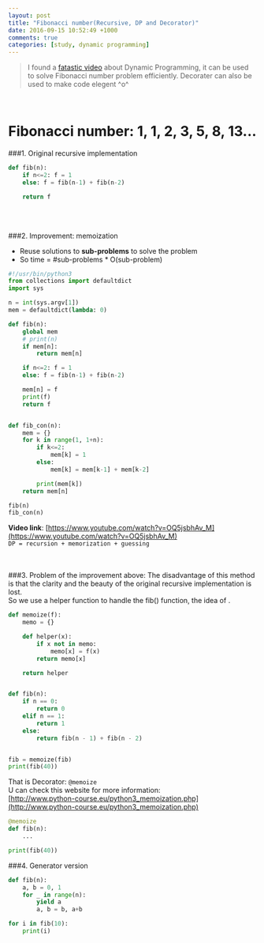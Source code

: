 ```yaml
---
layout: post
title: "Fibonacci number(Recursive, DP and Decorator)"
date: 2016-09-15 10:52:49 +1000
comments: true
categories: [study, dynamic programming]
---
```


> I found a [fatastic video](https://www.youtube.com/watch?v=OQ5jsbhAv_M) about Dynamic Programming, it can be used to solve Fibonacci number problem efficiently. Decorater can also be used to make code elegent ^o^      

<!--more-->

<br>

# Fibonacci number: 1, 1, 2, 3, 5, 8, 13...
###1. Original recursive implementation   
``` python
def fib(n):
    if n<=2: f = 1
    else: f = fib(n-1) + fib(n-2)

    return f
```
<br><br>


###2. Improvement: memoization  
- Reuse solutions to **sub-problems** to solve the problem    
- So time = #sub-problems * O(sub-problem)     
``` python
#!/usr/bin/python3
from collections import defaultdict
import sys

n = int(sys.argv[1])
mem = defaultdict(lambda: 0)

def fib(n):
    global mem
    # print(n)
    if mem[n]:
        return mem[n]

    if n<=2: f = 1
    else: f = fib(n-1) + fib(n-2)

    mem[n] = f
    print(f)
    return f


def fib_con(n):
    mem = {}
    for k in range(1, 1+n):
        if k<=2:
            mem[k] = 1
        else:
            mem[k] = mem[k-1] + mem[k-2]

        print(mem[k])
    return mem[n]

fib(n)
fib_con(n)

```
**Video link**: [https://www.youtube.com/watch?v=OQ5jsbhAv_M](https://www.youtube.com/watch?v=OQ5jsbhAv_M)    
`DP = recursion + memorization + guessing`   
<br><br>

###3. Problem of the improvement above:
The disadvantage of this method is that the clarity and the beauty of the original recursive implementation is lost.     
So we use a helper function to handle the fib() function, the idea of .    
``` python
def memoize(f):
    memo = {}

    def helper(x):
        if x not in memo:
            memo[x] = f(x)
        return memo[x]

    return helper


def fib(n):
    if n == 0:
        return 0
    elif n == 1:
        return 1
    else:
        return fib(n - 1) + fib(n - 2)


fib = memoize(fib)
print(fib(40))
```
That is Decorator: `@memoize`      
U can check this website for more information:    
[http://www.python-course.eu/python3_memoization.php](http://www.python-course.eu/python3_memoization.php)   
``` python
@memoize
def fib(n):
    ...

print(fib(40))
```

###4. Generator version   
```python
def fib(n):
    a, b = 0, 1
    for _ in range(n):
        yield a
        a, b = b, a+b

for i in fib(10):
    print(i)
```
